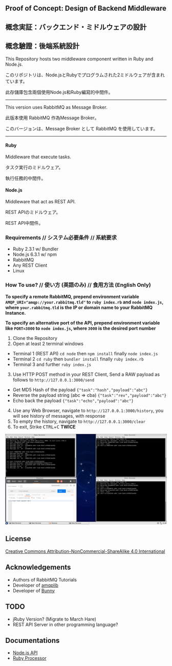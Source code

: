 ## Proof of Concept: Design of Backend Middleware
## 概念実証：バックエンド・ミドルウェアの設計
## 概念驗證：後端系統設計

This Repository hosts two middleware component written in Ruby and Node.js.

このリポジトリは、Node.jsとRubyでプログラムされた2ミドルウェアが含まれています。

此存儲庫包含兩個使用Node.js和Ruby編寫的中間件。

---

This version uses RabbitMQ as Message Broker.

此版本使用 RabbitMQ 作為Message Broker。

このバージョンは、Message Broker として RabbitMQ を使用しています。

---

#### Ruby
Middleware that execute tasks.

タスク実行のミドルウェア。

執行任務的中間件。

#### Node.js
Middleware that act as REST API.

REST APIのミドルウェア。

REST API中間件。

### Requirements // システム必要条件 // 系統要求
* Ruby 2.3.1 w/ Bundler
* Node.js 6.3.1 w/ npm
* RabbitMQ
* Any REST Client
* Linux

### How To use? // 使い方 (英語のみ) // 食用方法 (English Only)

__To specify a remote RabbitMQ, prepend environment variable `AMQP_URI="amqp://your.rabbitmq.tld"` to `ruby index.rb` and `node index.js`, where `your.rabbitmq.tld` is the IP or domain name to your RabbitMQ Instance.__

__To specify an alternative port of the API, prepend environment variable like `PORT=3000` to `node index.js`, where `3000` is the desired port number__

1. Clone the Repository
2. Open at least 2 terminal windows
 * Terminal 1 (REST API) `cd node` then `npm install` finally `node index.js`
 * Terminal 2 `cd ruby` then `bundler install` finally `ruby index.rb`
 * Terminal 3 and further `ruby index.js`
3. Use HTTP POST method in your REST Client, Send a RAW payload as follows to `http://127.0.0.1:3000/send`
 * Get MD5 Hash of the payload `{"task":"hash","payload":"abc"}`
 * Reverse the payload string (abc => cba) `{"task":"rev","payload":"abc"}`
 * Echo back the payload `{"task":"echo","payload":"abc"}`
4. Use any Web Browser, navigate to `http://127.0.0.1:3000/history`, you will see history of messages, with response
5. To empty the history, navigate to `http://127.0.0.1:3000/clear`
6. To exit, Strike <kbd>CTRL</kbd>+<kbd>C</kbd> __TWICE__

![Screenshot](shot.png?raw=true "Screenshot")

## License
[Creative Commons Attribution-NonCommercial-ShareAlike 4.0 International](https://creativecommons.org/licenses/by-nc-sa/4.0/)

## Acknowledgements
* Authors of RabbitMQ Tutorials
* Developer of [amqplib](https://github.com/squaremo/amqp.node)
* Developer of [Bunny](https://github.com/ruby-amqp/bunny)

## TODO
* jRuby Version? (Migrate to March Hare)
* REST API Server in other programming language?

## Documentations
* [Node.js API](node/README.md)
* [Ruby Processor](https://rawgit.com/jm1666/nowhere-cloud-middleware-experiment/master/ruby/doc/index.html)
